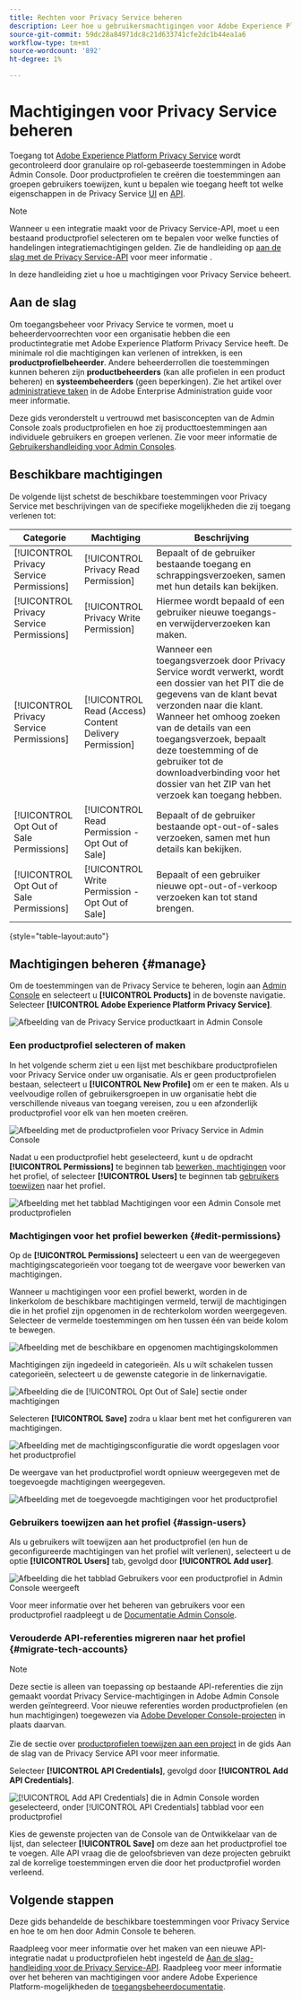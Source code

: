 ```yaml
---
title: Rechten voor Privacy Service beheren
description: Leer hoe u gebruikersmachtigingen voor Adobe Experience Platform Privacy Service beheert met Adobe Admin Console.
source-git-commit: 59dc28a84971dc8c21d633741cfe2dc1b44ea1a6
workflow-type: tm+mt
source-wordcount: '892'
ht-degree: 1%

---
```


# Machtigingen voor Privacy Service beheren

Toegang tot [Adobe Experience Platform Privacy Service](./home.md) wordt gecontroleerd door granulaire op rol-gebaseerde toestemmingen in Adobe Admin Console. Door productprofielen te creëren die toestemmingen aan groepen gebruikers toewijzen, kunt u bepalen wie toegang heeft tot welke eigenschappen in de Privacy Service [UI](./ui/overview.md) en [API](./api/overview.md).

>[!NOTE]
>
>Wanneer u een integratie maakt voor de Privacy Service-API, moet u een bestaand productprofiel selecteren om te bepalen voor welke functies of handelingen integratiemachtigingen gelden. Zie de handleiding op [aan de slag met de Privacy Service-API](./api/getting-started.md) voor meer informatie .

In deze handleiding ziet u hoe u machtigingen voor Privacy Service beheert.

## Aan de slag

Om toegangsbeheer voor Privacy Service te vormen, moet u beheerdervoorrechten voor een organisatie hebben die een productintegratie met Adobe Experience Platform Privacy Service heeft. De minimale rol die machtigingen kan verlenen of intrekken, is een **productprofielbeheerder**. Andere beheerderrollen die toestemmingen kunnen beheren zijn **productbeheerders** (kan alle profielen in een product beheren) en **systeembeheerders** (geen beperkingen). Zie het artikel over [administratieve taken](https://helpx.adobe.com/enterprise/using/admin-roles.html) in de Adobe Enterprise Administration guide voor meer informatie.

Deze gids veronderstelt u vertrouwd met basisconcepten van de Admin Console zoals productprofielen en hoe zij producttoestemmingen aan individuele gebruikers en groepen verlenen. Zie voor meer informatie de [Gebruikershandleiding voor Admin Consoles](https://helpx.adobe.com/enterprise/using/admin-console.html).

## Beschikbare machtigingen

De volgende lijst schetst de beschikbare toestemmingen voor Privacy Service met beschrijvingen van de specifieke mogelijkheden die zij toegang verlenen tot:

| Categorie | Machtiging | Beschrijving |
| --- | --- | --- |
| [!UICONTROL Privacy Service Permissions] | [!UICONTROL Privacy Read Permission] | Bepaalt of de gebruiker bestaande toegang en schrappingsverzoeken, samen met hun details kan bekijken. |
| [!UICONTROL Privacy Service Permissions] | [!UICONTROL Privacy Write Permission] | Hiermee wordt bepaald of een gebruiker nieuwe toegangs- en verwijderverzoeken kan maken. |
| [!UICONTROL Privacy Service Permissions] | [!UICONTROL Read (Access) Content Delivery Permission] | Wanneer een toegangsverzoek door Privacy Service wordt verwerkt, wordt een dossier van het PIT die de gegevens van de klant bevat verzonden naar die klant. Wanneer het omhoog zoeken van de details van een toegangsverzoek, bepaalt deze toestemming of de gebruiker tot de downloadverbinding voor het dossier van het ZIP van het verzoek kan toegang hebben. |
| [!UICONTROL Opt Out of Sale Permissions] | [!UICONTROL Read Permission - Opt Out of Sale] | Bepaalt of de gebruiker bestaande opt-out-of-sales verzoeken, samen met hun details kan bekijken. |
| [!UICONTROL Opt Out of Sale Permissions] | [!UICONTROL Write Permission - Opt Out of Sale] | Bepaalt of een gebruiker nieuwe opt-out-of-verkoop verzoeken kan tot stand brengen. |

{style=&quot;table-layout:auto&quot;}

## Machtigingen beheren {#manage}

Om de toestemmingen van de Privacy Service te beheren, login aan [Admin Console](https://adminconsole.adobe.com/) en selecteert u **[!UICONTROL Products]** in de bovenste navigatie. Selecteer **[!UICONTROL Adobe Experience Platform Privacy Service]**.

![Afbeelding van de Privacy Service productkaart in Admin Console](./images/permissions/privacy-service-card.png)

### Een productprofiel selecteren of maken

In het volgende scherm ziet u een lijst met beschikbare productprofielen voor Privacy Service onder uw organisatie. Als er geen productprofielen bestaan, selecteert u **[!UICONTROL New Profile]** om er een te maken. Als u veelvoudige rollen of gebruikersgroepen in uw organisatie hebt die verschillende niveaus van toegang vereisen, zou u een afzonderlijk productprofiel voor elk van hen moeten creëren.

![Afbeelding met de productprofielen voor Privacy Service in Admin Console](./images/permissions/select-or-create-profile.png)

Nadat u een productprofiel hebt geselecteerd, kunt u de opdracht **[!UICONTROL Permissions]** te beginnen tab [bewerken, machtigingen](#edit-permissions) voor het profiel, of selecteer **[!UICONTROL Users]** te beginnen tab [gebruikers toewijzen](#assign-users) naar het profiel.

![Afbeelding met het tabblad Machtigingen voor een Admin Console met productprofielen](./images/permissions/users-permissions-tabs.png)

### Machtigingen voor het profiel bewerken {#edit-permissions}

Op de **[!UICONTROL Permissions]** selecteert u een van de weergegeven machtigingscategorieën voor toegang tot de weergave voor bewerken van machtigingen.

Wanneer u machtigingen voor een profiel bewerkt, worden in de linkerkolom de beschikbare machtigingen vermeld, terwijl de machtigingen die in het profiel zijn opgenomen in de rechterkolom worden weergegeven. Selecteer de vermelde toestemmingen om hen tussen één van beide kolom te bewegen.

![Afbeelding met de beschikbare en opgenomen machtigingskolommen](./images/permissions/edit-permissions.png)

Machtigingen zijn ingedeeld in categorieën. Als u wilt schakelen tussen categorieën, selecteert u de gewenste categorie in de linkernavigatie.

![Afbeelding die de [!UICONTROL Opt Out of Sale] sectie onder machtigingen](./images/permissions/switch-category.png)

Selecteren **[!UICONTROL Save]** zodra u klaar bent met het configureren van machtigingen.

![Afbeelding met de machtigingsconfiguratie die wordt opgeslagen voor het productprofiel](./images/permissions/save-permissions.png)

De weergave van het productprofiel wordt opnieuw weergegeven met de toegevoegde machtigingen weergegeven.

![Afbeelding met de toegevoegde machtigingen voor het productprofiel](./images/permissions/permissions-added.png)

### Gebruikers toewijzen aan het profiel {#assign-users}

Als u gebruikers wilt toewijzen aan het productprofiel (en hun de geconfigureerde machtigingen van het profiel wilt verlenen), selecteert u de optie **[!UICONTROL Users]** tab, gevolgd door **[!UICONTROL Add user]**.

![Afbeelding die het tabblad Gebruikers voor een productprofiel in Admin Console weergeeft](./images/permissions/manage-users.png)

Voor meer informatie over het beheren van gebruikers voor een productprofiel raadpleegt u de [Documentatie Admin Console](https://helpx.adobe.com/enterprise/using/manage-product-profiles.html).

### Verouderde API-referenties migreren naar het profiel {#migrate-tech-accounts}

>[!NOTE]
>
>Deze sectie is alleen van toepassing op bestaande API-referenties die zijn gemaakt voordat Privacy Service-machtigingen in Adobe Admin Console werden geïntegreerd. Voor nieuwe referenties worden productprofielen (en hun machtigingen) toegewezen via [Adobe Developer Console-projecten](https://developer.adobe.com/developer-console/docs/guides/projects/) in plaats daarvan.<br><br>Zie de sectie over [productprofielen toewijzen aan een project](./api/getting-started.md#product-profiles) in de gids Aan de slag van de Privacy Service API voor meer informatie.

Selecteer **[!UICONTROL API Credentials]**, gevolgd door **[!UICONTROL Add API Credentials]**.

![[!UICONTROL Add API Credentials] die in Admin Console worden geselecteerd, onder [!UICONTROL API Credentials] tabblad voor een productprofiel](./images/permissions/api-credentials.png)

Kies de gewenste projecten van de Console van de Ontwikkelaar van de lijst, dan selecteer **[!UICONTROL Save]** om deze aan het productprofiel toe te voegen. Alle API vraag die de geloofsbrieven van deze projecten gebruikt zal de korrelige toestemmingen erven die door het productprofiel worden verleend.

## Volgende stappen

Deze gids behandelde de beschikbare toestemmingen voor Privacy Service en hoe te om hen door Admin Console te beheren.

Raadpleeg voor meer informatie over het maken van een nieuwe API-integratie nadat u productprofielen hebt ingesteld de [Aan de slag-handleiding voor de Privacy Service-API](./api/getting-started.md). Raadpleeg voor meer informatie over het beheren van machtigingen voor andere Adobe Experience Platform-mogelijkheden de [toegangsbeheerdocumentatie](../access-control/home.md).
